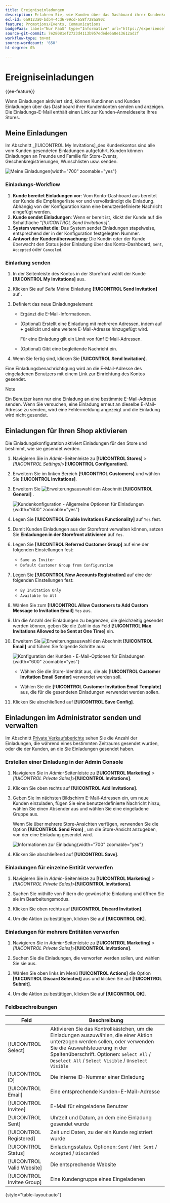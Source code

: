 ```yaml
---
title: Ereigniseinladungen
description: Erfahren Sie, wie Kunden über das Dashboard ihrer Kundenkonten Einladungen zu Veranstaltungen und privaten Verkäufen senden und anzeigen können.
exl-id: 6a9123a0-bdb4-4cd6-99cd-658f728aa90c
feature: Promotions/Events, Communications
badgePaas: label="Nur PaaS" type="Informative" url="https://experienceleague.adobe.com/en/docs/commerce/user-guides/product-solutions" tooltip="Gilt nur für Adobe Commerce in Cloud-Projekten (von Adobe verwaltete PaaS-Infrastruktur) und lokale Projekte."
source-git-commit: 7e28081ef2723d4113b957edede6a8e13612ad2f
workflow-type: tm+mt
source-wordcount: '650'
ht-degree: 0%

---
```


# Ereigniseinladungen

{{ee-feature}}

Wenn Einladungen aktiviert sind, können Kundinnen und Kunden Einladungen über das Dashboard ihrer Kundenkonten senden und anzeigen. Die Einladungs-E-Mail enthält einen Link zur Kunden-Anmeldeseite Ihres Stores.

## Meine Einladungen

Im Abschnitt _[!UICONTROL My Invitations]_des Kundenkontos sind alle vom Kunden gesendeten Einladungen aufgeführt. Kunden können Einladungen an Freunde und Familie für Store-Events, Geschenkregistrierungen, Wunschlisten usw. senden.

![Meine Einladungen](./assets/account-dashboard-my-invitations.png){width="700" zoomable="yes"}

### Einladungs-Workflow

1. **Kunde bereitet Einladungen vor**: Vom Konto-Dashboard aus bereitet der Kunde die Empfängerliste vor und vervollständigt die Einladung. Abhängig von der Konfiguration kann eine benutzerdefinierte Nachricht eingefügt werden.
1. **Kunde sendet Einladungen**: Wenn er bereit ist, klickt der Kunde auf die Schaltfläche &quot;_[!UICONTROL Send Invitations]_&quot;.
1. **System verwaltet die**: Das System sendet Einladungen stapelweise, entsprechend der in der Konfiguration festgelegten Nummer.
1. **Antwort der Kundenüberwachung**: Die Kundin oder der Kunde überwacht den Status jeder Einladung über das Konto-Dashboard, `Sent`, `Accepted` oder `Canceled`.

### Einladung senden

1. In der Seitenleiste des Kontos in der Storefront wählt der Kunde **[!UICONTROL My Invitations]** aus.

1. Klicken Sie auf _Seite_ Meine Einladung **[!UICONTROL Send Invitation]** auf .

1. Definiert das neue Einladungselement:

   - Ergänzt die E-Mail-Informationen.

   - (Optional) Erstellt eine Einladung mit mehreren Adressen, indem auf **+** geklickt und eine weitere E-Mail-Adresse hinzugefügt wird.

     Für eine Einladung gilt ein Limit von fünf E-Mail-Adressen.

   - (Optional) Gibt eine begleitende Nachricht ein.

1. Wenn Sie fertig sind, klicken Sie **[!UICONTROL Send Invitation]**.

Eine Einladungsbenachrichtigung wird an die E-Mail-Adresse des eingeladenen Benutzers mit einem Link zur Einrichtung des Kontos gesendet.

>[!NOTE]
>
>Ein Benutzer kann nur eine Einladung an eine bestimmte E-Mail-Adresse senden. Wenn Sie versuchen, eine Einladung erneut an dieselbe E-Mail-Adresse zu senden, wird eine Fehlermeldung angezeigt und die Einladung wird nicht gesendet.

## Einladungen für Ihren Shop aktivieren

Die Einladungskonfiguration aktiviert Einladungen für den Store und bestimmt, wie sie gesendet werden.

1. Navigieren Sie in _Admin_-Seitenleiste zu **[!UICONTROL Stores]** > _[!UICONTROL Settings]_>**[!UICONTROL Configuration]**.

1. Erweitern Sie im linken Bereich **[!UICONTROL Customers]** und wählen Sie **[!UICONTROL Invitations]**.

1. Erweitern Sie ![Erweiterungsauswahl](../assets/icon-display-expand.png) den Abschnitt **[!UICONTROL General]** .

   ![Kundenkonfiguration - Allgemeine Optionen für Einladungen](../configuration-reference/customers/assets/invitations-general.png){width="600" zoomable="yes"}

1. Legen Sie **[!UICONTROL Enable Invitations Functionality]** auf `Yes` fest.

1. Damit Kunden Einladungen aus der Storefront verwalten können, setzen Sie **Einladungen in der Storefront aktivieren** auf `Yes`.

1. Legen Sie **[!UICONTROL Referred Customer Group]** auf eine der folgenden Einstellungen fest:

   - `Same as Inviter`
   - `Default Customer Group from Configuration`

1. Legen Sie **[!UICONTROL New Accounts Registration]** auf eine der folgenden Einstellungen fest:

   - `By Invitation Only`
   - `Available to All`

1. Wählen Sie zum **[!UICONTROL Allow Customers to Add Custom Message to Invitation Email]** `Yes` aus.

1. Um die Anzahl der Einladungen zu begrenzen, die gleichzeitig gesendet werden können, geben Sie die Zahl in das Feld **[!UICONTROL Max Invitations Allowed to be Sent at One Time]** ein.

1. Erweitern Sie ![Erweiterungsauswahl](../assets/icon-display-expand.png) den Abschnitt **[!UICONTROL Email]** und führen Sie folgende Schritte aus:

   ![Konfiguration der Kunden - E-Mail-Optionen für Einladungen](../configuration-reference/customers/assets/invitations-email.png){width="600" zoomable="yes"}

   - Wählen Sie die Store-Identität aus, die als **[!UICONTROL Customer Invitation Email Sender]** verwendet werden soll.

   - Wählen Sie die **[!UICONTROL Customer Invitation Email Template]** aus, die für die gesendeten Einladungen verwendet werden sollen.

1. Klicken Sie abschließend auf **[!UICONTROL Save Config]**.

## Einladungen im Administrator senden und verwalten

Im Abschnitt [Private Verkaufsberichte](../getting-started/private-sales-reports.md) sehen Sie die Anzahl der Einladungen, die während eines bestimmten Zeitraums gesendet wurden, oder die der Kunden, an die Sie Einladungen gesendet haben.

### Erstellen einer Einladung in der Admin Console

1. Navigieren Sie in _Admin_-Seitenleiste zu **[!UICONTROL Marketing]** > _[!UICONTROL Private Sales]_>**[!UICONTROL Invitations]**.

1. Klicken Sie oben rechts auf **[!UICONTROL Add Invitations]**.

1. Geben Sie im nächsten Bildschirm E-Mail-Adressen ein, um neue Kunden einzuladen, fügen Sie eine benutzerdefinierte Nachricht hinzu, wählen Sie einen Absender aus und wählen Sie eine eingeladene Gruppe aus.

   Wenn Sie über mehrere Store-Ansichten verfügen, verwenden Sie die Option **[!UICONTROL Send From]** , um die Store-Ansicht anzugeben, von der eine Einladung gesendet wird.

   ![Informationen zur Einladung](./assets/create-invitation-page.png){width="700" zoomable="yes"}

1. Klicken Sie abschließend auf **[!UICONTROL Save]**.

### Einladungen für einzelne Entität verwerfen

1. Navigieren Sie in _Admin_-Seitenleiste zu **[!UICONTROL Marketing]** > _[!UICONTROL Private Sales]_>**[!UICONTROL Invitations]**.

1. Suchen Sie mithilfe von Filtern die gewünschte Einladung und öffnen Sie sie im Bearbeitungsmodus.

1. Klicken Sie oben rechts auf **[!UICONTROL Discard Invitation]**.

1. Um die Aktion zu bestätigen, klicken Sie auf **[!UICONTROL OK]**.

### Einladungen für mehrere Entitäten verwerfen

1. Navigieren Sie in _Admin_-Seitenleiste zu **[!UICONTROL Marketing]** > _[!UICONTROL Private Sales]_>**[!UICONTROL Invitations]**.

1. Suchen Sie die Einladungen, die verworfen werden sollen, und wählen Sie sie aus.

1. Wählen Sie oben links im Menü **[!UICONTROL Actions]** die Option **[!UICONTROL Discard Selected]** aus und klicken Sie auf **[!UICONTROL Submit]**.

1. Um die Aktion zu bestätigen, klicken Sie auf **[!UICONTROL OK]**.

### Feldbeschreibungen

| Feld | Beschreibung |
|--- |--- |
| [!UICONTROL Select] | Aktivieren Sie das Kontrollkästchen, um die Einladungen auszuwählen, die einer Aktion unterzogen werden sollen, oder verwenden Sie die Auswahlsteuerung in der Spaltenüberschrift. Optionen: `Select All` /` Deselect All` / `Select Visible` / `Unselect Visible` |
| [!UICONTROL ID] | Die interne ID-Nummer einer Einladung |
| [!UICONTROL Email] | Eine entsprechende Kunden-E-Mail-Adresse |
| [!UICONTROL Invitee] | E-Mail für eingeladene Benutzer |
| [!UICONTROL Sent] | Uhrzeit und Datum, an dem eine Einladung gesendet wurde |
| [!UICONTROL Registered] | Zeit und Daten, zu der ein Kunde registriert wurde |
| [!UICONTROL Status] | Einladungsstatus. Optionen: `Sent` / `Not Sent` / `Accepted` / `Discarded` |
| [!UICONTROL Valid Website] | Die entsprechende Website |
| [!UICONTROL Invitee Group] | Eine Kundengruppe eines Eingeladenen |

{style="table-layout:auto"}
